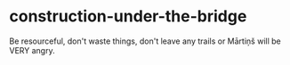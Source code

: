 # construction-under-the-bridge
Be resourceful, don't waste things, don't leave any trails or Mārtiņš will be VERY angry.
